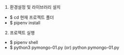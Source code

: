 1. 환경설정 및 라이브러리 설치

- $ cd 현재 프로젝트 폴더
- $ pipenv install

2. 프로젝트 실행

- $ pipenv shell
- $ python3 pymongo-01.py (or) python pymongo-01.py
